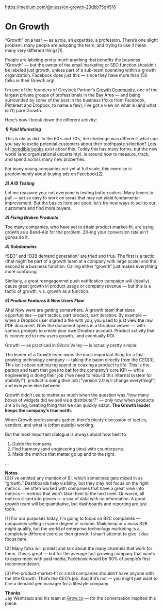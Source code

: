 
https://medium.com/@njess/on-growth-23dbb75d4516

# On Growth

“Growth” on a tear — as a role, an expertise, a profession. There’s one slight problem: many people are adopting the term, and trying to use it mean many very different things[1].

People are labeling pretty much anything that benefits the business “Growth” — but the owner of the email marketing or SEO function shouldn’t be labeled just growth, unless part of a sub-team operating within a growth organization. Facebook does just this — since they have more than 150 folks in their Growth org!

I’m one of the founders of Greylock Partner’s  [Growth Community](http://www.greylock.com/communities/#growth), one of the largest private groups of professionals in the Bay Area — and being surrounded by some of the best in the business (folks from Facebook, Pinterest and Dropbox, to name a few), I’ve got a view on what is (and what isn’t) pure Growth.

Here’s how I break down the different activity:  
  
**_1) Paid Marketing_**  
  
This is old as dirt. In the 60’s and 70’s, the challenge was different: what can you say to excite potential customers about their toothpaste selection? Lots of  [incredible books](http://www.amazon.com/Ogilvy-Advertising-David/dp/039472903X)  exist about this. Today this has many forms, but the new world (and organizational uncertainty), is around how to measure, track, and spend across many new properties.

For many young companies not yet at full scale, this exercise is predominantly about buying ads on Facebook[2].  
  
**_2) A/B Testing_**

Let me reassure you: not everyone is testing button colors. Many levers to pull — yet so easy to work on areas that may not yield fundamental improvement. But the basics here are good: let’s try new ways to sell to our customers and find more buyers.  
  
**_3) Fixing Broken Products_**  
  
Too many companies, who have yet to attain product-market-fit, are using growth as a Band-Aid for the problem. 2X-ing your conversion rate ain’t gonna do it.  
  
**_4) Subdomains_**  
  
“SEO” and “B2B demand generation” are tried and true. The first is a tactic (that might be part of a growth team at a company with large scale) and the second is a business function. Calling either “growth” just makes everything more confusing.

Similarly, a great reengagemnet push notification campaign will (ideally) cause great growth in product usage or company revenue — but this is a tactic of growth, v.s. growth as a function.  
  
**_5) Product Features & New Users Flow_**  
  
Aha! Now were are getting somewhere. A growth team that sizes opportunities — part tactics, part product, part iteration. By example — when a Dropbox user shared a file with you, you used to just view the raw PDF document. Now the document opens in a Dropbox viewer — with various prompts to create your own Dropbox account. Product activity that is connected to new users growth…and eventually ROI.  
  
Growth — as practiced in Silcon Valley — is actually pretty simple:  
  
The leader of a Growth team owns the most important thing for a fast-growing technology company — taking the baton directly from the CEO[3]. This isn’t about optimizing spend or coaxing a product to life. This is the person and team that goes to bat for the company’s core KPI — while engineering is doing their job (“we need to rebuild this internal system for stability!”), product is doing their job (“version 2.0 will change everything!”) and everyone else between.  
  
Growth didn’t use to matter as much when the question was “how many boxes of widgets did we sell via a distributer?” — only now when products are a living, breating thing that we can quickly adapt.  **The Growth leader keeps the company’s true north.**  
  
When Growth professionals gather, there’s plenty discussion of tactics, vendors, and what is (often quietly) working.

But the most important dialogue is always about how best to

1.  Guide the company.
2.  Find harmony (and engineering time) with counterparts.
3.  Make the metrics that matter go up and to the right.

…

**Notes**  
[0] I’ve omitted any mention of BI, which sometimes gets mixed in as “growth.” Dashboards help visibility, but they may not focus on the right metrics. I’ve often worked with companies that have a great view into metrics — metrics that won’t take them to the next level. Or worse, all metrics sliced into pieces — a sea of data with no information. A good growth team will be quantitative, but dashboards and reporting are just tools.  
  
[1] For our purposes today, I’m going to focus on B2C companies — companies selling in some degree of volume. Mailchimp or a mass B2B might qualify, but the world of enterprise technology marketing is a completely different exercise than growth. I shan’t attempt to give it due focus here.  
  
[2] Many folks will protest and talk about the many channels that work for them. This is great — but for the average fast growing company that wants to experiment with paid media, Facebook would be 90% of people’s first recommendation.  
  
[3] Pre-product-market-fit or small companies shouldn’t have anyone with the title Growth. That’s the CEO’s job. And if it’s not — you might just want to hire a demand gen manager for a lifestyle company.

**Thanks**  
Jay Weintraub and his team at  [Grow.co](http://grow.co/)  — for the conversation inspired this piece.